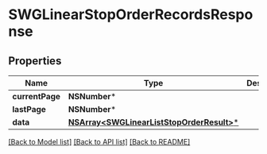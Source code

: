 # SWGLinearStopOrderRecordsResponse

## Properties
Name | Type | Description | Notes
------------ | ------------- | ------------- | -------------
**currentPage** | **NSNumber*** |  | [optional] 
**lastPage** | **NSNumber*** |  | [optional] 
**data** | [**NSArray&lt;SWGLinearListStopOrderResult&gt;***](SWGLinearListStopOrderResult.md) |  | [optional] 

[[Back to Model list]](../README.md#documentation-for-models) [[Back to API list]](../README.md#documentation-for-api-endpoints) [[Back to README]](../README.md)


